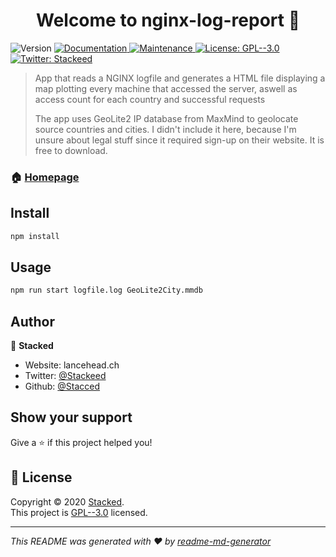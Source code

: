<h1 align="center">Welcome to nginx-log-report 👋</h1>
<p>
  <img alt="Version" src="https://img.shields.io/badge/version-1.0.0-blue.svg?cacheSeconds=2592000" />
  <a href="https://github.com/Stacced/nginx-log-report#readme" target="_blank">
    <img alt="Documentation" src="https://img.shields.io/badge/documentation-yes-brightgreen.svg" />
  </a>
  <a href="https://github.com/Stacced/nginx-log-report/graphs/commit-activity" target="_blank">
    <img alt="Maintenance" src="https://img.shields.io/badge/Maintained%3F-yes-green.svg" />
  </a>
  <a href="https://github.com/Stacced/nginx-log-report/blob/master/LICENSE" target="_blank">
    <img alt="License: GPL--3.0" src="https://img.shields.io/github/license/Stacced/nginx-log-report" />
  </a>
  <a href="https://twitter.com/Stackeed" target="_blank">
    <img alt="Twitter: Stackeed" src="https://img.shields.io/twitter/follow/Stackeed.svg?style=social" />
  </a>
</p>

> App that reads a NGINX logfile and generates a HTML file displaying a map plotting every machine that accessed the server, aswell as access count for each country and successful requests
>
> The app uses GeoLite2 IP database from MaxMind to geolocate source countries and cities.
> I didn't include it here, because I'm unsure about legal stuff since it required sign-up
> on their website. It is free to download.

### 🏠 [Homepage](https://github.com/Stacced/nginx-log-report)

## Install

```sh
npm install
```

## Usage

```sh
npm run start logfile.log GeoLite2City.mmdb
```

## Author

👤 **Stacked**

* Website: lancehead.ch
* Twitter: [@Stackeed](https://twitter.com/Stackeed)
* Github: [@Stacced](https://github.com/Stacced)

## Show your support

Give a ⭐️ if this project helped you!

## 📝 License

Copyright © 2020 [Stacked](https://github.com/Stacced).<br />
This project is [GPL--3.0](https://github.com/Stacced/nginx-log-report/blob/master/LICENSE) licensed.

***
_This README was generated with ❤️ by [readme-md-generator](https://github.com/kefranabg/readme-md-generator)_